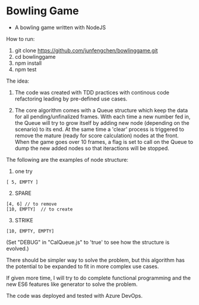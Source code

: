 # Bowling Game
- A bowling game written with NodeJS

How to run:

1) git clone https://github.com/junfengchen/bowlinggame.git
2) cd bowlinggame
3) npm install
4) npm test

The idea:

1) The code was created with TDD practices with continous code refactoring leading by pre-defined use cases.

2) The core algorithm comes with a Queue structure which keep the data for all pending/unfinalized frames. With each time a new number fed in, the Queue will try to grow itself by adding new node (depending on the scenario) to its end. At the same time a 'clear' process is triggered to remove the mature (ready for score calculation) nodes at the front.
When the game goes over 10 frames, a flag is set to call on the Queue to dump the new added nodes so that iteractions will be stopped.

The following are the examples of node structure:
1) one try 
```
[ 5, EMPTY ]
```
2) SPARE
```
[4, 6] // to remove 
[10, EMPTY]  // to create
```
3) STRIKE
```
[10, EMPTY, EMPTY]
```

(Set "DEBUG" in "CalQueue.js" to 'true' to see how the structure is evolved.)

There should be simpler way to solve the problem, but this algorithm has the potential to be expanded to fit in more complex use cases.

If given more time, I will try to do complete functional programming and the new ES6 features like generator to solve the problem.

The code was deployed and tested with Azure DevOps.
